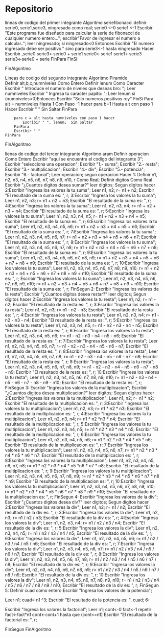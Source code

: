 # Repositorio
lineas de codigo del primer integrante
Algoritmo seriefibonacci
	definir serie0, serie1,serie3, ningresado como real;
	serie0 <-0
	serie1 <-1
	Escribir "Este programa fue diseñado para calcular la serie de fibonacci de cualquier numero entero...";
	escribir"Favor de ingresar el numero a calcular..";
	leer ningresado;
	si ningresado<0 Entonces
		Escribir "El numero ingresado debe ser positivo."
	sino 
		para serie3<-1 hasta ningresado Hacer
			Escribir ,serie0
			serie3<-serie0 + serie1
			serie0<-serie1
			serie1<-serie3
			serie3<-serie0 + serie
		FinPara
	FinSi
	
FinAlgoritmo

Lineas de codigo del segundo integrante
Algoritmo Piramide  
	Definir alt,b,c,numniveles Como Entero
	Definir lenum Como Caracter 
	Escribir " Introduce el numero de niveles que deseas bro: "; 
	Leer numniveles
	Escribir " Ingresa tu caracter papito: ";
	Leer lenum
	si  (numniveles<0)Entonces
		Escribir "Solo numeros positivos rey"
	FinSi
	Para alt = numniveles Hasta 1 Con Paso -1 hacer
		para b=1 Hasta alt con paso 1 Hacer
			Escribir " " Sin Saltar
		FinPara
		
		para c = alt hasta numniveles con paso 1 hacer
			Escribir " ", lenum;  Sin Saltar
		FinPara
		Escribir " "
	FinPara
	
FinAlgoritmo

lienas de codigo del tercer integrante
Algoritmo aram
Definir operacion Como Entero
Escribir "aqui se encuentra el codigo del  integrante 3";
Escribir "selecciona una operacion";
Escribir "1.- suma";
Escribir "2.- resta";
Escribir "3.- multiplicacion";
Escribir "4.- div";
Escribir "5.- potencia";
Escribir "6.- factorial";
Leer operacion;
segun operacion Hacer
1:
Definir n1, n2, n3, n4, n5, n6, n7, n8, n9, n10, r Como Real;
Definir digitos Como Real
Escribir "¿Cuantos digitos desea sumar?"
leer digitos;
Segun digitos hacer
2:Escribir "Ingresa los valores la tu suma";
Leer  n1, n2;
r=  n1 + n2;
Escribir "El resultado de la suma es: ", r;
3:Escribir "Ingresa los valores la tu suma";
Leer  n1, n2, n3;
r=  n1 + n2 + n3;
Escribir "El resultado de la suma es: ", r;
4:Escribir "Ingresa los valores la tu suma";
Leer  n1, n2, n3, n4;
r=  n1 + n2 + n3 + n4;
Escribir "El resultado de la suma es: ", r;
5:Escribir "Ingresa los valores la tu suma";
Leer  n1, n2, n3, n4, n5;
r=  n1 + n2 + n3 + n4 + n5;
Escribir "El resultado de la suma es: ", r;
6:Escribir "Ingresa los valores la tu suma";
Leer  n1, n2, n3, n4, n5, n6;
r=  n1 + n2 + n3 + n4 + n5 + n6;
Escribir "El resultado de la suma es: ", r;
7:Escribir "Ingresa los valores la tu suma";
Leer  n1, n2, n3, n4, n5, n6, n7;
r=  n1 + n2 + n3 + n4 + n5 + n6 + n7;
Escribir "El resultado de la suma es: ", r;
8:Escribir "Ingresa los valores la tu suma";
Leer  n1, n2, n3, n4, n5, n6, n7, n8;
r=  n1 + n2 + n3 + n4 + n5 + n6 + n7 + n8;
Escribir "El resultado de la suma es: ", r;
9:Escribir "Ingresa los valores la tu suma";
Leer  n1, n2, n3, n4, n5, n6, n7, n8, n9;
r=  n1 + n2 + n3 + n4 + n5 + n6 + n7 + n8 + n9;
Escribir "El resultado de la suma es: ", r;
10:Escribir "Ingresa los valores la tu suma";
Leer  n1, n2, n3, n4, n5, n6, n7, n8, n9, n10;
r=  n1 + n2 + n3 + n4 + n5 + n6 + n7 + n8 + n9 + n10;
Escribir "El resultado de la suma es: ", r;
Escribir "Ingresa los valores la tu suma";
Leer  n1, n2, n3, n4, n5, n6, n7, n8, n9, n10;
r=  n1 + n2 + n3 + n4 + n5 + n6 + n7 + n8 + n9 + n10;
Escribir "El resultado de la suma es: ", r;
FinSegun
2:
Escribir "Ingresa los valores de la resta";
Escribir "¿Cuantos digitos desea restar?"
leer digitos;
Segun digitos hacer
2:Escribir "Ingresa los valores la tu resta";
Leer  n1, n2;
r=  n1 - n2;
Escribir "El resultado de la resta es: ", r;
3:Escribir "Ingresa los valores la tu resta";
Leer  n1, n2, n3;
r=  n1 -  n2 - n3;
Escribir "El resultado de la resta es: ", r;
4:Escribir "Ingresa los valores la tu resta";
Leer  n1, n2, n3, n4;
r=  n1 - n2 - n3 - n4;
Escribir "El resultado de la resta es: ", r;
5:Escribir "Ingresa los valores la tu resta";
Leer  n1, n2, n3, n4, n5;
r=  n1 - n2 - n3 - n4 - n5;
Escribir "El resultado de la resta es: ", r;
6:Escribir "Ingresa los valores la tu resta";
Leer  n1, n2, n3, n4, n5, n6;
rr=  n1 - n2 - n3 - n4 - n5 - n6;
Escribir "El resultado de la resta es: ", r;
7:Escribir "Ingresa los valores la tu resta";
Leer  n1, n2, n3, n4, n5, n6, n7;
r=  n1 - n2 - n3 - n4 - n5 - n6 - n7;
Escribir "El resultado de la resta es: ", r;
8:Escribir "Ingresa los valores la tu resta";
Leer  n1, n2, n3, n4, n5, n6, n7, n8;
r=  n1 - n2 - n3 - n4 - n5 - n6 - n7 - n8;
Escribir "El resultado de la resta es: ", r;
9:Escribir "Ingresa los valores la tu resta";
Leer  n1, n2, n3, n4, n5, n6, n7, n8, n9;
r=  n1 - n2 - n3 - n4 - n5 - n6 - n7 - n8 - n9;
Escribir "El resultado de la resta es: ", r;
10:Escribir "Ingresa los valores la tu resta";
Leer  n1, n2, n3, n4, n5, n6, n7, n8, n9, n10;
r=  n1 - n2 - n3 - n4 - n5 - n6 - n7 - n8 - n9 - n10;
Escribir "El resultado de la resta es: ", r;
FinSegun
3:
Escribir "Ingresa los valores de la multiplicacion";
Escribir "¿Cuantos digitos desea multiplicacion?"
leer digitos;
Segun digitos hacer
2:Escribir "Ingresa los valores la tu multiplicacion";
Leer  n1, n2;
r=  n1 * n2;
Escribir "El resultado de la multiplicacion es: ", r;
3:Escribir "Ingresa los valores la tu multiplicacion";
Leer  n1, n2, n3;
r=  n1 *  n2 * n3;
Escribir "El resultado de la multiplicacion es: ", r;
4:Escribir "Ingresa los valores la tu multiplicacion";
Leer  n1, n2, n3, n4;
r=  n1 * n2 *n3 * n4;
Escribir "El resultado de la multiplicacion es: ", r;
5:Escribir "Ingresa los valores la tu multiplicacion";
Leer  n1, n2, n3, n4, n5;
r=  n1 * n2 * n3 * n4 * n5;
Escribir "El resultado de la multiplicacion es: ", r;
6:Escribir "Ingresa los valores la tu multiplicacion";
Leer  n1, n2, n3, n4, n5, n6;
r=  n1 * n2 * n3 * n4 * n5 * n6;
Escribir "El resultado de la multiplicacion es: ", r;
7:Escribir "Ingresa los valores la tu multiplicacion";
Leer  n1, n2, n3, n4, n5, n6, n7;
r=  n1 * n2 * n3 * n4 * n5 * n6 * n7:
Escribir "El resultado de la multiplicacion es: ", r;
8:Escribir "Ingresa los valores la tu multiplicacion";
Leer  n1, n2, n3, n4, n5, n6, n7, n8;
r=  n1 * n2 * n3 * n4 * n5 *n6 * n7 * n8;
Escribir "El resultado de la multiplicacion es: ", r;
9:Escribir "Ingresa los valores la tu multiplicacion";
Leer  n1, n2, n3, n4, n5, n6, n7, n8, n9;
r=  n1 * n2 * n3 * n4 * n5 * n6 * n7 * n8 * n9;
Escribir "El resultado de la multiplicacion es: ", r;
10:Escribir "Ingresa los valores la tu multiplicacion";
Leer  n1, n2, n3, n4, n5, n6, n7, n8, n9, n10;
r=  n1 * n2 * n3 * n4 * n5 * n6 * n7 * n8 * n9 * n10;
Escribir "El resultado de la multiplicacion es: ", r;
FinSegun
4:
Escribir "Ingresa los valores de la div";
Escribir "¿Cuantos digitos desea div?"
leer digitos;
Segun digitos hacer
2:Escribir "Ingresa los valores la  div";
Leer  n1, n2;
r=  n1 / n2;
Escribir "El resultado de la div es: ", r;
3:Escribir "Ingresa los valores la  div";
Leer  n1, n2, n3;
r=  n1 /  n2 / n3;
Escribir "El resultado de la div es: ", r;
4:Escribir "Ingresa los valores la  div";
Leer  n1, n2, n3, n4;
r=  n1 / n2 / n3 / n4;
Escribir "El resultado de la div es: ", r;
5:Escribir "Ingresa los valores la  div";
Leer  n1, n2, n3, n4, n5;
r=  n1 / n2 / n3 / n4 / n5;
Escribir "El resultado de la div es: ", r;
6:Escribir "Ingresa los valores la  div";
Leer  n1, n2, n3, n4, n5, n6;
r=  n1 / n2 / n3 / n4 / n5 / n6;
Escribir "El resultado de la div es: ", r;
7:Escribir "Ingresa los valores la  div";
Leer  n1, n2, n3, n4, n5, n6, n7;
r=  n1 / n2 / n3 / n4 / n5 / n6 / n7;
Escribir "El resultado de la div es: ", r;
8:Escribir "Ingresa los valores la  div";
Leer  n1, n2, n3, n4, n5, n6, n7, n8;
r=  n1 / n2 / n3 / n4 / n5 / n6 / n7 / n8;
Escribir "El resultado de la div es: ", r;
9:Escribir "Ingresa los valores la  div";
Leer  n1, n2, n3, n4, n5, n6, n7, n8, n9;
r=  n1 / n2 / n3 / n4 / n5 / n6 / n7 / n8 / n9;
Escribir "El resultado de la div es: ", r;
10:Escribir "Ingresa los valores la div";
Leer  n1, n2, n3, n4, n5, n6, n7, n8, n9, n10;
r=  n1 / n2 / n3 / n4 / n5 / n6 / n7 / n8 / n9 / n10;
Escribir "El resultado de la div es: ", r;
FinSegun
5:
Definir cuad como entero
Escribir "Ingresa los valores de la potencia";

Leer  n1;
cuad=  n1 ^3;
Escribir "El resultado de la potencia es: ", cuad;
6:

Escribir "Ingresa los valores la  factorial";
Leer n1;
cont<-0
fact<-1
repetir
fact<-fact*n1
cont<-cont+1
hasta que (cont<=n1)
Escribir "El resultado de la factorial es: ", r;

FinSegun
FinAlgoritmo